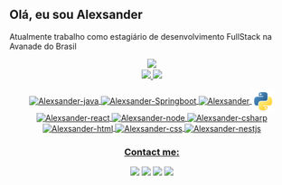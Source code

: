 
<div id="header">

<h2> Olá, eu sou Alexsander </h2> 

Atualmente trabalho como estagiário de desenvolvimento FullStack na Avanade do Brasil

<div id="header" align="center">
  <img src="https://media.giphy.com/media/gjrYDwbjnK8x36xZIO/giphy.gif" height="300">
</div>

<div align="center">
  <a href="#">
  <img height="180em" src="https://github-readme-stats.vercel.app/api?username=silvaalexsander&show_icons=true&theme=dark&include_all_commits=true&count_private=true"/>
  <img height="180em" src="https://github-readme-stats.vercel.app/api/top-langs/?username=silvaalexsander&layout=compact&langs_count=7&theme=dark"/>
</div>



  
<div align="center">
<div style="display: inline_block"><br>
  <img align="center" alt="Alexsander-java" height="40" width="40"  <img src="https://cdn.worldvectorlogo.com/logos/java-4.svg" /> 
  <img align="center" alt="Alexsander-Springboot" height="40" width="40"   <img src="https://cdn.worldvectorlogo.com/logos/spring-3.svg" />
  <img align="center" alt="Alexsander" height="40" width="40" <img src="https://cdn.worldvectorlogo.com/logos/mysql-6.svg" />
  <img align="center" alt="Alexsander-Python" height="40" width="40" src="https://raw.githubusercontent.com/devicons/devicon/master/icons/python/python-original.svg">
  <img align="center" alt="Alexsander-react" height="40" width="40" src="https://cdn.worldvectorlogo.com/logos/react-2.svg">
  <img align="center" alt="Alexsander-node" height="40" width="40" src="https://cdn.worldvectorlogo.com/logos/nodejs-icon.svg">
  <img align="center" alt="Alexsander-csharp" height="40" width="40" src="https://cdn.worldvectorlogo.com/logos/c--4.svg">
  <img align="center" alt="Alexsander-html" height="40" width="40" src="https://cdn.worldvectorlogo.com/logos/html-1.svg">
  <img align="center" alt="Alexsander-css" height="40" width="40" src="https://cdn.worldvectorlogo.com/logos/css-3.svg">
  <img align="center" alt="Alexsander-nestjs" height="40" width="40" src="https://cdn.worldvectorlogo.com/logos/nestjs.svg">

  
  
  
  ### Contact me:
</div>
<div align="center">
 <a href="#" target="_blank"><img src="https://img.shields.io/badge/WhatsApp-25D366?style=for-the-badge&logo=whatsapp&logoColor=white" target="blank"></a>        
 <a href = "alesongandpraise@gmail.com"><img src="https://img.shields.io/badge/-Gmail-%23333?style=for-the-badge&logo=gmail&logoColor=white" target="blank"></a>
 <a href="https://www.linkedin.com/in/alexsander-silva-1708/" target="blank"><img src="https://img.shields.io/badge/-LinkedIn-%230077B5?style=for-the-badge&logo=linkedin&logoColor=white" target="_blank"></a> 
 <a href="https://www.instagram.com/alexsand.er/" target="blank"><img src="https://img.shields.io/badge/-Instagram-%23E4405F?style=for-the-badge&logo=instagram&logoColor=white" target="_blank"></a>

</div>
